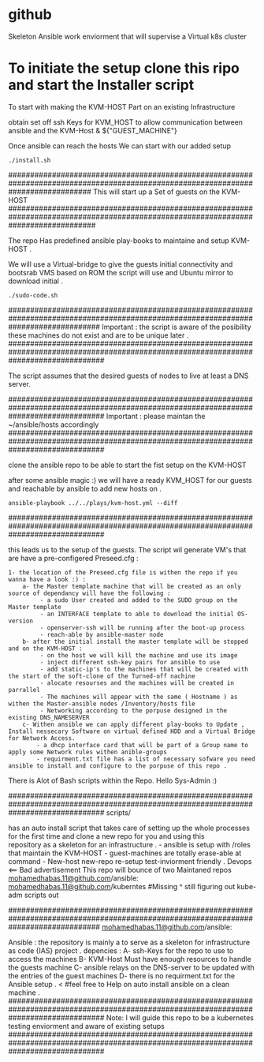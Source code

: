 # github
Skeleton Ansible work enviorment that will supervise a Virtual k8s cluster 

# To initiate the setup clone this ripo and start the Installer script

To start with making the KVM-HOST Part on an existing Infrastructure 

obtain set off ssh Keys for KVM_HOST to allow communication between ansible and the KVM-Host & ${"GUEST_MACHINE"}

Once ansible can reach the hosts We can start with our added setup

	./install.sh

###################################################################################################################################
This will start up a Set of guests on the KVM-HOST
####################################################################################################################################

The repo Has predefined ansible play-books to maintaine and setup KVM-HOST .

We will use a Virtual-bridge to give the guests initial connectivity and bootsrab VMS based on ROM the script will use and Ubuntu mirror to download initial .

	./sudo-code.sh
 
#####################################################################################################################################
Important : the script is aware of the posibility these machines do not exist and are to be unique later .
######################################################################################################################################

The script assumes that the desired guests of nodes to live at least a DNS server.

######################################################################################################################################
Important : please maintan the ~/ansible/hosts accordingly 
######################################################################################################################################

clone the ansible repo to be able to start the fist setup on the KVM-HOST

after some ansible magic :) we will have a ready KVM_HOST for our guests and reachable by ansible to add new hosts on .

	ansible-playbook ../../plays/kvm-host.yml --diff

######################################################################################################################################
	
this leads us to the setup of the guests.
	The script wil generate VM's that are have a pre-configered Preseed.cfg :

	1- the location of the Preseed.cfg file is withen the repo if you wanna have a look :) :
		a- the Master template machine that will be created as an only source of dependancy will have the following : 
			 - a sudo User created and added to the SUDO group on the Master template 
			 - an INTERFACE template to able to download the initial OS-version 
			 - openserver-ssh will be running after the boot-up process 
			 - reach-able by ansible-master node 
		b- after the initial install the master template will be stopped and on the KVM-HOST :
			 - on the host we will kill the machine and use its image 
			 - inject different ssh-key pairs for ansible to use 
			 - add static-ip's to the machines that will be created with the start of the soft-clone of the Turned-off nachine 
			 - alocate resourses and the machines will be created in parrallel 
			 - The machines will appear with the same ( Hostname ) as withen the Master-ansible nodes /Inventory/hosts file
			 - Networking according to the porpuse designed in the existing DNS_NAMESERVER 
		c- Withen ansible we can apply different play-books to Update , Install nessecary Software on virtual defined HDD and a Virtual Bridge for Network Access.
			- a dhcp interface card that will be part of a Group name to apply some Network rules withen anible-groups 
			- requirment.txt file has a list of necessary sofware you need ansible to install and configure to the porpuse of this repo .


There is Alot of Bash scripts within the Repo.							 Hello Sys-Admin :)

######################################################################################################################################
scripts/

has an auto install script that takes care of setting up the whole processes for the first time and clone a new repo for you and using this \
	 repository as a skeleton for an infrastructure .
	- ansible is setup with /roles that maintain the KVM-HOST
	- guest-machines are totally erase-able at command 
	- New-host new-repo re-setup test-inviorment friendly . 
												Devops <== Bad advertisement
This repo will bounce of two Maintaned repos
	mohamedhabas.11@github.com/ansible:
	mohamedhabas.11@github.com/kuberntes 							#Missing
	^
	still figuring out kube-adm scripts out 

#####################################################################################################################################
        mohamedhabas.11@github.com/ansible:

Ansible :
	the repository is mainly a to serve as a skeleton for infrastructure as code {IAS} project .
	depencies :
	A- ssh-Keys for the repo to use to access the machines
	B- KVM-Host Must have enough resources to handle the guests machine 
	C- ansible relays on the DNS-server to be updated with the entries of the guest machines 
	D- there is no requirment.txt for the Ansible setup . 	<	 #feel free to Help on auto install ansible on a clean machine .
######################################################################################################################################
Note: I will guide this repo to be a kubernetes testing enviorment and aware of existing setups
######################################################################################################################################

